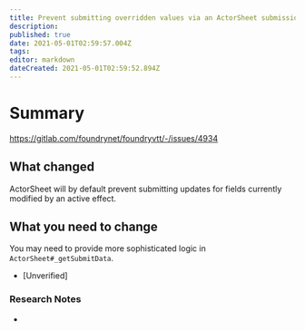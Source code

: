 ```yaml
---
title: Prevent submitting overridden values via an ActorSheet submission by removing fields which currently have an active effect override from the submitted data structure
description: 
published: true
date: 2021-05-01T02:59:57.004Z
tags: 
editor: markdown
dateCreated: 2021-05-01T02:59:52.894Z
---
```


# Summary
https://gitlab.com/foundrynet/foundryvtt/-/issues/4934

## What changed

ActorSheet will by default prevent submitting updates for fields currently modified by an active effect.

## What you need to change

You may need to provide more sophisticated logic in `ActorSheet#_getSubmitData`.

* [Unverified] 

### Research Notes

*